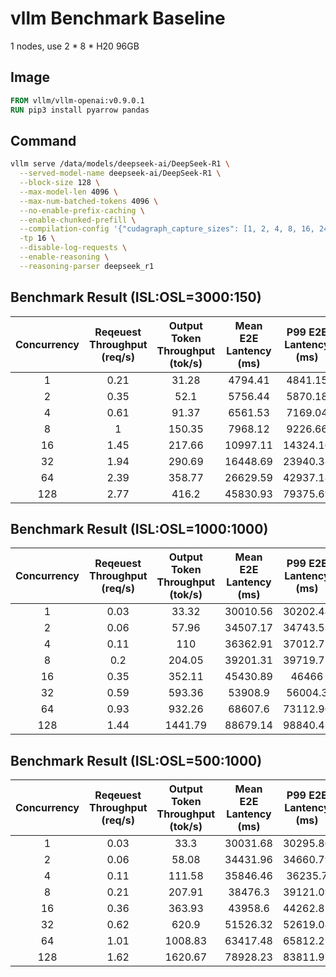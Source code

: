 # vllm Benchmark Baseline

1 nodes, use 2 * 8 * H20 96GB

## Image

```Dockerfile
FROM vllm/vllm-openai:v0.9.0.1
RUN pip3 install pyarrow pandas
```

## Command
```bash
vllm serve /data/models/deepseek-ai/DeepSeek-R1 \
  --served-model-name deepseek-ai/DeepSeek-R1 \
  --block-size 128 \
  --max-model-len 4096 \
  --max-num-batched-tokens 4096 \
  --no-enable-prefix-caching \
  --enable-chunked-prefill \
  --compilation-config '{"cudagraph_capture_sizes": [1, 2, 4, 8, 16, 24, 32, 40, 48, 56, 64, 72, 80, 88, 96, 104, 112, 120, 128, 136, 144, 152, 160, 168, 176, 184, 192, 200, 208, 216, 224, 232, 240, 248, 256]}' \
  -tp 16 \
  --disable-log-requests \
  --enable-reasoning \
  --reasoning-parser deepseek_r1
```

## Benchmark Result (ISL:OSL=3000:150)
| Concurrency | Reqeuest Throughput (req/s) | Output Token Throughput (tok/s) | Mean E2E Lantency (ms)  | P99 E2E Lantency (ms) | Mean TTFT (ms) | P99 TTFT (ms) | Mean TPOT (ms) | P99 TPOT (ms) |
|:-----------:|:--------------------------:|:-------------------------------:|:-----------------------:|:---------------------:|:--------------:|:-------------:|:-------------:|:------------:|
| 1 | 0.21 | 31.28 | 4794.41 | 4841.15 | 315.73 | 318.74 | 30.06 | 30.39 |
| 2 | 0.35 | 52.1 | 5756.44 | 5870.18 | 459.21 | 612.92 | 35.55 | 37.18 |
| 4 | 0.61 | 91.37 | 6561.53 | 7169.04 | 561.26 | 1171.5 | 40.27 | 45.18 |
| 8 | 1 | 150.35 | 7968.12 | 9226.66 | 675.11 | 2264.11 | 48.95 | 51.44 |
| 16 | 1.45 | 217.66 | 10997.11 | 14324.16 | 875.6 | 4363.43 | 67.93 | 71.48 |
| 32 | 1.94 | 290.69 | 16448.69 | 23940.38 | 1271.29 | 8635.51 | 101.86 | 107.46 |
| 64 | 2.39 | 358.77 | 26629.59 | 42937.18 | 1872.85 | 17588.34 | 166.15 | 175.1 |
| 128 | 2.77 | 416.2 | 45830.93 | 79375.69 | 2976.7 | 35364.6 | 287.61 | 302.65 |

## Benchmark Result (ISL:OSL=1000:1000)
| Concurrency | Reqeuest Throughput (req/s) | Output Token Throughput (tok/s) | Mean E2E Lantency (ms)  | P99 E2E Lantency (ms) | Mean TTFT (ms) | P99 TTFT (ms) | Mean TPOT (ms) | P99 TPOT (ms) |
|:-----------:|:--------------------------:|:-------------------------------:|:-----------------------:|:---------------------:|:--------------:|:-------------:|:-------------:|:------------:|
| 1 | 0.03 | 33.32 | 30010.56 | 30202.48 | 158.64 | 167.93 | 29.88 | 30.07 |
| 2 | 0.06 | 57.96 | 34507.17 | 34743.53 | 233.92 | 305.74 | 34.31 | 34.59 |
| 4 | 0.11 | 110 | 36362.91 | 37012.77 | 370.24 | 453.67 | 36.03 | 36.76 |
| 8 | 0.2 | 204.05 | 39201.31 | 39719.73 | 486.31 | 846.82 | 38.75 | 39.37 |
| 16 | 0.35 | 352.11 | 45430.89 | 46466 | 615.43 | 1620.85 | 44.86 | 45.54 |
| 32 | 0.59 | 593.36 | 53908.9 | 56004.3 | 788.2 | 3114.6 | 53.17 | 54.67 |
| 64 | 0.93 | 932.26 | 68607.6 | 73112.96 | 1035.6 | 5904.52 | 67.64 | 68.83 |
| 128 | 1.44 | 1441.79 | 88679.14 | 98840.42 | 1426 | 11664.79 | 87.34 | 89.41 |

## Benchmark Result (ISL:OSL=500:1000)
| Concurrency | Reqeuest Throughput (req/s) | Output Token Throughput (tok/s) | Mean E2E Lantency (ms)  | P99 E2E Lantency (ms) | Mean TTFT (ms) | P99 TTFT (ms) | Mean TPOT (ms) | P99 TPOT (ms) |
|:-----------:|:--------------------------:|:-------------------------------:|:-----------------------:|:---------------------:|:--------------:|:-------------:|:-------------:|:------------:|
| 1 | 0.03 | 33.3 | 30031.68 | 30295.86 | 151.6 | 158.35 | 29.91 | 30.18 |
| 2 | 0.06 | 58.08 | 34431.96 | 34660.79 | 239.67 | 462.21 | 34.23 | 34.52 |
| 4 | 0.11 | 111.58 | 35846.46 | 36235.7 | 235.6 | 314.28 | 35.65 | 36.09 |
| 8 | 0.21 | 207.91 | 38476.3 | 39121.09 | 370.98 | 470.8 | 38.14 | 38.98 |
| 16 | 0.36 | 363.93 | 43958.6 | 44262.81 | 550.2 | 886.11 | 43.45 | 43.9 |
| 32 | 0.62 | 620.9 | 51526.32 | 52619.08 | 644.86 | 1675 | 50.93 | 52.19 |
| 64 | 1.01 | 1008.83 | 63417.48 | 65812.21 | 818.42 | 3342.4 | 62.66 | 63.16 |
| 128 | 1.62 | 1620.67 | 78928.23 | 83811.97 | 1052.66 | 6221.44 | 77.95 | 80.24 |